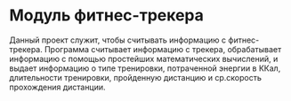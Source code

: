 # Модуль фитнес-трекера

Данный проект служит, чтобы считывать информацию с фитнес-трекера. Программа считывает информацию с трекера, обрабатывает информацию с помощью простейших математических вычислений, и выдает информацию о типе тренировки, потраченной энергии в ККал, длительности тренировки, пройденную дистанцию и ср.скорость прохождения дистанции.
